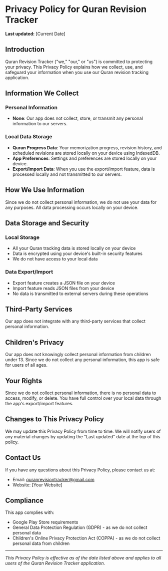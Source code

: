 # Privacy Policy for Quran Revision Tracker

**Last updated:** [Current Date]

## Introduction

Quran Revision Tracker ("we," "our," or "us") is committed to protecting your privacy. This Privacy Policy explains how we collect, use, and safeguard your information when you use our Quran revision tracking application.

## Information We Collect

### Personal Information
- **None**: Our app does not collect, store, or transmit any personal information to our servers.

### Local Data Storage
- **Quran Progress Data**: Your memorization progress, revision history, and scheduled revisions are stored locally on your device using IndexedDB.
- **App Preferences**: Settings and preferences are stored locally on your device.
- **Export/Import Data**: When you use the export/import feature, data is processed locally and not transmitted to our servers.

## How We Use Information

Since we do not collect personal information, we do not use your data for any purposes. All data processing occurs locally on your device.

## Data Storage and Security

### Local Storage
- All your Quran tracking data is stored locally on your device
- Data is encrypted using your device's built-in security features
- We do not have access to your local data

### Data Export/Import
- Export feature creates a JSON file on your device
- Import feature reads JSON files from your device
- No data is transmitted to external servers during these operations

## Third-Party Services

Our app does not integrate with any third-party services that collect personal information.

## Children's Privacy

Our app does not knowingly collect personal information from children under 13. Since we do not collect any personal information, this app is safe for users of all ages.

## Your Rights

Since we do not collect personal information, there is no personal data to access, modify, or delete. You have full control over your local data through the app's export/import features.

## Changes to This Privacy Policy

We may update this Privacy Policy from time to time. We will notify users of any material changes by updating the "Last updated" date at the top of this policy.

## Contact Us

If you have any questions about this Privacy Policy, please contact us at:
- Email: quranrevisiontracker@gmail.com
- Website: [Your Website]

## Compliance

This app complies with:
- Google Play Store requirements
- General Data Protection Regulation (GDPR) - as we do not collect personal data
- Children's Online Privacy Protection Act (COPPA) - as we do not collect personal data from children

---

*This Privacy Policy is effective as of the date listed above and applies to all users of the Quran Revision Tracker application.* 
